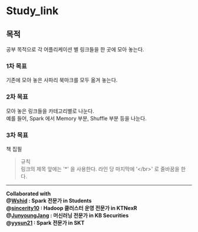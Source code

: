 # Study_link

## 목적 </br>
공부 목적으로 각 어플리케이션 별 링크들을 한 곳에 모아 놓는다. </br>

### 1차 목표 </br>
기존에 모아 놓은 사파리 북마크를 모두 옮겨 놓는다. </br>

### 2차 목표 </br>
모아 놓은 링크들을 카테고리별로 나눈다.</br>
예를 들어, Spark 에서 Memory 부분, Shuffle 부분 등을 나눈다.</br>

### 3차 목표 </br>
책 집필 </br>

> 규칙</br>
링크의 제목 앞에는 '*' 을 사용한다.
라인 당 마지막에 '<\/br>' 로 줄바꿈을 한다.

------------------------------

**Collaborated with </br>
@[Wshid](https://github.com/Wshid) : Spark 전문가 in Students </br>
@[sincerity10](https://github.com/sincerity10) : Hadoop 클러스터 운영 전문가 in KTNexR</br>
@[JunyoungJang](https://github.com/JunyoungJang) : 머신러닝 전문가 in KB Securities</br>
@[yysun21](https://github.com/yysun21) : Spark 전문가 in SKT**
 
